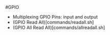 #GPIO

 * Multiplexing GPIO Pins: input and output
 * (GPIO Read All)[commands/readall.sh]
 * (GPIO All Read All)[commands/allreadall.sh]
